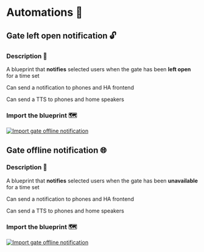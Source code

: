# Automations 🤖

## Gate left open notification 🔓

### Description 📝

A blueprint that **notifies** selected users when the gate has been **left open** for a time set

Can send a notification to phones and HA frontend

Can send a TTS to phones and home speakers

### Import the blueprint 🗺️

[![Import gate offline notification](https://my.home-assistant.io/badges/blueprint_import.svg)](https://my.home-assistant.io/redirect/blueprint_import/?blueprint_url=https%3A%2F%2Fgithub.com%2Fetiennec78%2FHome-Automation%2Fblob%2Fmaster%2FAutomatic%2520Gate%2FExtra%2FAutomations%2Fgate-offline-notification.yaml)



## Gate offline notification 🌐

### Description 📝

A blueprint that **notifies** selected users when the gate has been **unavailable** for a time set

Can send a notification to phones and HA frontend

Can send a TTS to phones and home speakers

### Import the blueprint 🗺️

[![Import gate offline notification](https://my.home-assistant.io/badges/blueprint_import.svg)](https://my.home-assistant.io/redirect/blueprint_import/?blueprint_url=https%3A%2F%2Fgithub.com%2Fetiennec78%2FHome-Automation%2Fblob%2Fmaster%2FAutomatic%2520Gate%2FExtra%2FAutomations%2Fgate-left-open-notification.yaml)
